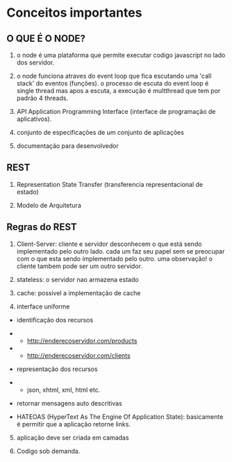 # Conceitos importantes

## O QUE É O NODE?
1. o node é uma plataforma que permite executar codigo javascript no lado dos servidor.

2. o node funciona atraves do event loop que fica escutando uma 'call stack' do eventos (funções). o processo de escuta do event loop é single thread mas apos a escuta, a execução é multthread que tem por padrão 4 threads.

3. API Application Programming Interface (interface de programação de aplicativos).

4. conjunto de especificações de um conjunto de aplicações

5. documentação para desenvolvedor

## REST 
1. Representation State Transfer (transferencia representacional de estado)

2. Modelo de Arquitetura

## Regras do REST
1. Client-Server: cliente e servidor desconhecem o que está sendo implementado pelo outro lado. cada um faz seu papel sem se preocupar com o que esta sendo implementado pelo outro. uma observação! o cliente tambem pode ser um outro servidor.

2. stateless: o servidor nao armazena estado

3. cache: possivel a implementação de cache
4.  interface uniforme
  - identificação dos recursos
  -  - http://enderecoservidor.com/products
  - - http://enderecoservidor.com/clients

  - representação dos recursos
  - - json, xhtml, xml, html etc.

  - retornar mensagens auto descritivas 

 - HATEOAS (HyperText As The Engine Of Application State): basicamente é permitir que a aplicação retorne links.

 5. aplicação deve ser criada em camadas

 6. Codigo sob demanda.
